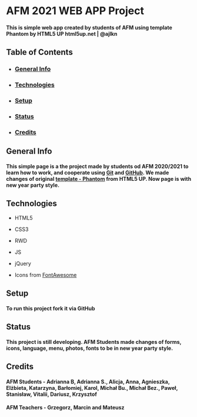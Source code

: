 # AFM 2021 WEB APP Project

#### This is simple web app created by students of AFM using template Phantom by HTML5 UP html5up.net | @ajlkn  
## Table of Contents

* ### [General Info](#general-info)
* ### [Technologies](#technologies)
* ### [Setup](#setup)
* ### [Status](#status)
* ### [Credits](#credits)


 ## General Info 
 #### This simple page is a the project made by students od AFM 2020/2021 to learn how to work, and cooperate using [Git](https://git-scm.com) and [GitHub](https://github.com). We made changes of original [template - Phantom](https://html5up.net/phantom) from HTML5 UP. Now page is with new year party style.

 ## Technologies

 * HTML5
 * CSS3
 * RWD
 * JS
 * jQuery

 * Icons from [FontAwesome](https://fontawesome.com)
 

## Setup
#### To run this project fork it via GitHub

## Status
#### This project is still developing. AFM Students made changes of forms, icons, language, menu, photos, fonts to be in new year party style. 

## Credits
#### AFM Students - Adrianna B, Adrianna S., Alicja, Anna, Agnieszka, Elżbieta, Katarzyna, Barłomiej, Karol, Michał Bu., Michał Bez., Paweł, Stanisław, Vitalii, Dariusz, Krzysztof
#### AFM Teachers - Grzegorz, Marcin and Mateusz




